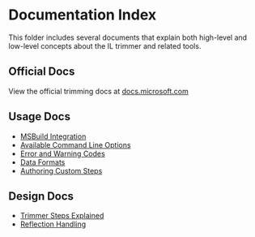 # Documentation Index

This folder includes several documents that explain both high-level and low-level concepts about the IL trimmer and related tools.

## Official Docs
View the official trimming docs at [docs.microsoft.com](https://docs.microsoft.com/en-us/dotnet/core/deploying/trimming/trim-self-contained)

## Usage Docs
- [MSBuild Integration](illink-tasks.md)
- [Available Command Line Options](illink-options.md)
- [Error and Warning Codes](error-codes.md)
- [Data Formats](data-formats.md)
- [Authoring Custom Steps](custom-steps.md)

## Design Docs
- [Trimmer Steps Explained](design/steps-explained.md)
- [Reflection Handling](design/reflection-flow.md)
